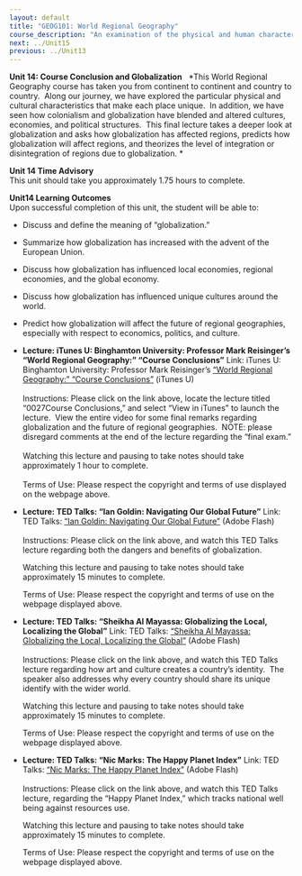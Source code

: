```yaml
---
layout: default
title: "GEOG101: World Regional Geography"
course_description: "An examination of the physical and human characteristics that make the regions of our world distinctive, placing particular emphasis on cultural and societal structures."
next: ../Unit15
previous: ../Unit13
---
```

**Unit 14: Course Conclusion and Globalization** <span id="14"></span> 
*This World Regional Geography course has taken you from continent to
continent and country to country.  Along our journey, we have explored
the particular physical and cultural characteristics that make each
place unique.  In addition, we have seen how colonialism and
globalization have blended and altered cultures, economies, and
political structures.  This final lecture takes a deeper look at
globalization and asks how globalization has affected regions, predicts
how globalization will affect regions, and theorizes the level of
integration or disintegration of regions due to globalization. *

**Unit 14 Time Advisory**  
This unit should take you approximately 1.75 hours to complete.

**Unit14 Learning Outcomes**  
Upon successful completion of this unit, the student will be able to:  
-   Discuss and define the meaning of “globalization.”
-   Summarize how globalization has increased with the advent of the
    European Union.
-   Discuss how globalization has influenced local economies, regional
    economies, and the global economy.
-   Discuss how globalization has influenced unique cultures around the
    world.
-   Predict how globalization will affect the future of regional
    geographies, especially with respect to economics, politics, and
    culture.

-   **Lecture: iTunes U: Binghamton University: Professor Mark
    Reisinger’s “World Regional Geography:” “Course Conclusions”**
    Link: iTunes U: Binghamton University: Professor Mark Reisinger’s
    [“World Regional Geography:” “Course
    Conclusions”](http://itunes.apple.com/itunes-u/geog151-world-regional-geography/id393916918?mt=2)
    (iTunes U)  
        
     Instructions: Please click on the link above, locate the lecture
    titled “0027Course Conclusions,” and select “View in iTunes” to
    launch the lecture.  View the entire video for some final remarks
    regarding globalization and the future of regional geographies.
     NOTE: please disregard comments at the end of the lecture regarding
    the “final exam.”  
        
     Watching this lecture and pausing to take notes should take
    approximately 1 hour to complete.  
        
     Terms of Use: Please respect the copyright and terms of use
    displayed on the webpage above.

-   **Lecture: TED Talks: “Ian Goldin: Navigating Our Global Future”**
    Link: TED Talks: [“Ian Goldin: Navigating Our Global
    Future”](http://www.ted.com/talks/lang/en/ian_goldin_navigating_our_global_future.html)
    (Adobe Flash)  
        
     Instructions: Please click on the link above, and watch this TED
    Talks lecture regarding both the dangers and benefits of
    globalization.  
      
     Watching this lecture and pausing to take notes should take
    approximately 15 minutes to complete.  
      
     Terms of Use: Please respect the copyright and terms of use on the
    webpage displayed above.

-   **Lecture: TED Talks: “Sheikha Al Mayassa: Globalizing the Local,
    Localizing the Global”**
    Link: TED Talks: [“Sheikha Al Mayassa: Globalizing the Local,
    Localizing the
    Global”](http://www.ted.com/talks/lang/en/sheikha_al_mayassa_globalizing_the_local_localizing_the_global.html)
    (Adobe Flash)  
        
     Instructions: Please click on the link above, and watch this TED
    Talks lecture regarding how art and culture creates a country’s
    identity.  The speaker also addresses why every country should share
    its unique identify with the wider world.  
      
     Watching this lecture and pausing to take notes should take
    approximately 15 minutes to complete.  
      
     Terms of Use: Please respect the copyright and terms of use on the
    webpage displayed above.

-   **Lecture: TED Talks: “Nic Marks: The Happy Planet Index”**
    Link: TED Talks: [“Nic Marks: The Happy Planet
    Index”](http://www.ted.com/talks/lang/en/nic_marks_the_happy_planet_index.html)
    (Adobe Flash)  
        
     Instructions: Please click on the link above, and watch this TED
    Talks lecture, regarding the “Happy Planet Index,” which tracks
    national well being against resources use.  
      
     Watching this lecture and pausing to take notes should take
    approximately 15 minutes to complete.  
      
     Terms of Use: Please respect the copyright and terms of use on the
    webpage displayed above.  
      


